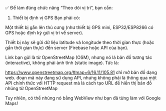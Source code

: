 ✅ Để làm đúng chức năng “Theo dõi vị trí”, bạn cần:
1. Thiết bị định vị GPS
Bạn phải có:

Một thiết bị gắn lên thú cưng (như thiết bị GPS mini, ESP32/ESP8266 có GPS hoặc định kỳ gửi vị trí về server).

Thiết bị này sẽ gửi dữ liệu latitude và longitude theo thời gian thực (hoặc gần thời gian thực) đến server (Firebase hoặc API của bạn).

Link bạn gửi là từ OpenStreetMap (OSM), nhưng nó là bản đồ tương tác (interactive), không phải ảnh tĩnh (static image). Tức là:

https://www.openstreetmap.org/#map=6/16.11/105.81 chỉ mở bản đồ dạng web.
đoạn mã này đang sử dụng API, nhưng không phải là thông qua một API chính thức với HTTP request mà là cách tạo URL để hiển thị bản đồ nhúng từ OpenStreetMap


Tuy nhiên, có thể nhúng nó bằng WebView như bạn đã từng làm với Google Maps!